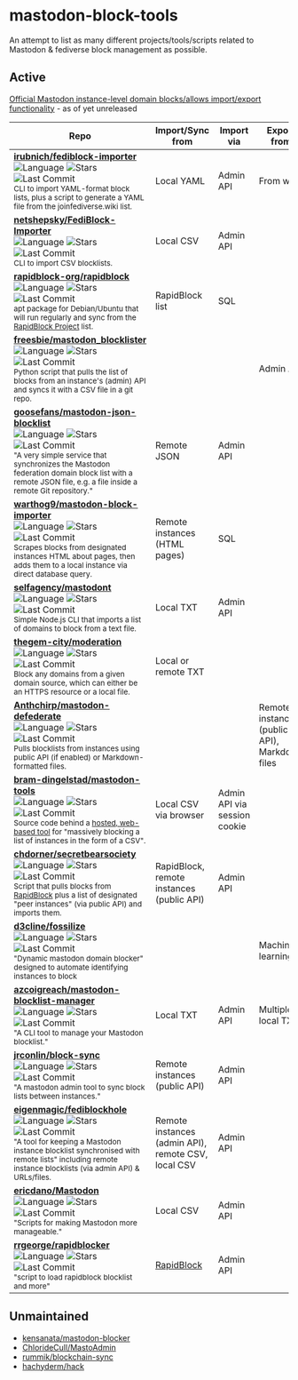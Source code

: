 # mastodon-block-tools
An attempt to list as many different projects/tools/scripts related to Mastodon & fediverse block management as possible. 

## Active

[Official Mastodon instance-level domain blocks/allows import/export functionality](https://github.com/mastodon/mastodon/pull/20597) - as of yet unreleased

| Repo | Import/Sync from | Import via | Export from | Export to |
|---|---|---|---|---|
| **[irubnich/fediblock-importer](https://github.com/irubnich/fediblock-importer)** <br>![Language](https://img.shields.io/github/languages/top/irubnich/fediblock-importer?style=for-the-badge) ![Stars](https://img.shields.io/github/stars/irubnich/fediblock-importer?style=for-the-badge) ![Last Commit](https://img.shields.io/github/last-commit/irubnich/fediblock-importer?style=for-the-badge)<br><sub>CLI to import YAML-format block lists, plus a script to generate a YAML file from the joinfediverse.wiki list. </sub> |  Local YAML | Admin API | From wiki | Local YAML |
| **[netshepsky/FediBlock-Importer](https://github.com/netshepsky/FediBlock-Importer)** <br>![Language](https://img.shields.io/github/languages/top/netshepsky/FediBlock-Importer?style=for-the-badge) ![Stars](https://img.shields.io/github/stars/netshepsky/FediBlock-Importer?style=for-the-badge) ![Last Commit](https://img.shields.io/github/last-commit/netshepsky/FediBlock-Importer?style=for-the-badge)<br><sub>CLI to import CSV blocklists. </sub> |  Local CSV | Admin API |  |  |
| **[rapidblock-org/rapidblock](https://github.com/rapidblock-org/rapidblock)** <br>![Language](https://img.shields.io/github/languages/top/rapidblock-org/rapidblock?style=for-the-badge) ![Stars](https://img.shields.io/github/stars/rapidblock-org/rapidblock?style=for-the-badge) ![Last Commit](https://img.shields.io/github/last-commit/rapidblock-org/rapidblock?style=for-the-badge)<br><sub>apt package for Debian/Ubuntu that will run regularly and sync from the [RapidBlock Project](https://rapidblock.org/) list. </sub> |  RapidBlock list | SQL |  |  |
| **[freesbie/mastodon_blocklister](https://github.com/freesbie/mastodon_blocklister)** <br>![Language](https://img.shields.io/github/languages/top/freesbie/mastodon_blocklister?style=for-the-badge) ![Stars](https://img.shields.io/github/stars/freesbie/mastodon_blocklister?style=for-the-badge) ![Last Commit](https://img.shields.io/github/last-commit/freesbie/mastodon_blocklister?style=for-the-badge)<br><sub>Python script that pulls the list of blocks from an instance's (admin) API and syncs it with a CSV file in a git repo. </sub> |   |  | Admin API | CSV in git |
| **[goosefans/mastodon-json-blocklist](https://github.com/goosefans/mastodon-json-blocklist)** <br>![Language](https://img.shields.io/github/languages/top/goosefans/mastodon-json-blocklist?style=for-the-badge) ![Stars](https://img.shields.io/github/stars/goosefans/mastodon-json-blocklist?style=for-the-badge) ![Last Commit](https://img.shields.io/github/last-commit/goosefans/mastodon-json-blocklist?style=for-the-badge)<br><sub>"A very simple service that synchronizes the Mastodon federation domain block list with a remote JSON file, e.g. a file inside a remote Git repository." </sub> |  Remote JSON | Admin API |  |  |
| **[warthog9/mastodon-block-importer](https://github.com/warthog9/mastodon-block-importer)** <br>![Language](https://img.shields.io/github/languages/top/warthog9/mastodon-block-importer?style=for-the-badge) ![Stars](https://img.shields.io/github/stars/warthog9/mastodon-block-importer?style=for-the-badge) ![Last Commit](https://img.shields.io/github/last-commit/warthog9/mastodon-block-importer?style=for-the-badge) <br><sub>Scrapes blocks from designated instances HTML about pages, then adds them to a local instance via direct database query. </sub> |  Remote instances (HTML pages) | SQL |  |  |
| **[selfagency/mastodont](https://github.com/selfagency/mastodont)** <br>![Language](https://img.shields.io/github/languages/top/selfagency/mastodont?style=for-the-badge) ![Stars](https://img.shields.io/github/stars/selfagency/mastodont?style=for-the-badge) ![Last Commit](https://img.shields.io/github/last-commit/selfagency/mastodont?style=for-the-badge) <br><sub>Simple Node.js CLI that imports a list of domains to block from a text file. </sub> |  Local TXT | Admin API |  |   |
| **[thegem-city/moderation](https://github.com/thegem-city/moderation)** <br>![Language](https://img.shields.io/github/languages/top/thegem-city/moderation?style=for-the-badge) ![Stars](https://img.shields.io/github/stars/thegem-city/moderation?style=for-the-badge) ![Last Commit](https://img.shields.io/github/last-commit/thegem-city/moderation?style=for-the-badge) <br><sub>Block any domains from a given domain source, which can either be an HTTPS resource or a local file. </sub> |  Local or remote TXT |  |  |  |
| **[Anthchirp/mastodon-defederate](https://github.com/Anthchirp/mastodon-defederate)** <br>![Language](https://img.shields.io/github/languages/top/Anthchirp/mastodon-defederate?style=for-the-badge) ![Stars](https://img.shields.io/github/stars/Anthchirp/mastodon-defederate?style=for-the-badge) ![Last Commit](https://img.shields.io/github/last-commit/Anthchirp/mastodon-defederate?style=for-the-badge) <br><sub>Pulls blocklists from instances using public API (if enabled) or Markdown-formatted files. </sub> |   |  | Remote instances (public API), Markdown files | CLI output |
| **[bram-dingelstad/mastodon-tools](https://github.com/bram-dingelstad/mastodon-tools)** <br>![Language](https://img.shields.io/github/languages/top/bram-dingelstad/mastodon-tools?style=for-the-badge) ![Stars](https://img.shields.io/github/stars/bram-dingelstad/mastodon-tools?style=for-the-badge) ![Last Commit](https://img.shields.io/github/last-commit/bram-dingelstad/mastodon-tools?style=for-the-badge) <br><sub>Source code behind a [hosted, web-based tool](https://mastodon-tools-bram-dingelstad.vercel.app/) for "massively blocking a list of instances in the form of a CSV".  </sub> |  Local CSV via browser | Admin API via session cookie  |  |  |
| **[chdorner/secretbearsociety](https://github.com/chdorner/secretbearsociety)** <br>![Language](https://img.shields.io/github/languages/top/chdorner/secretbearsociety?style=for-the-badge) ![Stars](https://img.shields.io/github/stars/chdorner/secretbearsociety?style=for-the-badge) ![Last Commit](https://img.shields.io/github/last-commit/chdorner/secretbearsociety?style=for-the-badge) <br><sub>Script that pulls blocks from [RapidBlock](https://rapidblock.org/) plus a list of designated "peer instances" (via public API) and imports them. </sub> |  RapidBlock, remote instances (public API) | Admin API |  |  |
| **[d3cline/fossilize](https://github.com/d3cline/fossilize)** <br>![Language](https://img.shields.io/github/languages/top/d3cline/fossilize?style=for-the-badge) ![Stars](https://img.shields.io/github/stars/d3cline/fossilize?style=for-the-badge) ![Last Commit](https://img.shields.io/github/last-commit/d3cline/fossilize?style=for-the-badge) <br><sub>"Dynamic mastodon domain blocker" designed to automate identifying instances to block </sub> |   |  | Machine learning? | ? |
| **[azcoigreach/mastodon-blocklist-manager](https://github.com/azcoigreach/mastodon-blocklist-manager)** <br>![Language](https://img.shields.io/github/languages/top/azcoigreach/mastodon-blocklist-manager?style=for-the-badge) ![Stars](https://img.shields.io/github/stars/azcoigreach/mastodon-blocklist-manager?style=for-the-badge) ![Last Commit](https://img.shields.io/github/last-commit/azcoigreach/mastodon-blocklist-manager?style=for-the-badge) <br><sub>"A CLI tool to manage your Mastodon blocklist." </sub> |  Local TXT | Admin API | Multiple local TXT | Local TXT |
| **[jrconlin/block-sync](https://github.com/jrconlin/block-sync)** <br>![Language](https://img.shields.io/github/languages/top/jrconlin/block-sync?style=for-the-badge) ![Stars](https://img.shields.io/github/stars/jrconlin/block-sync?style=for-the-badge) ![Last Commit](https://img.shields.io/github/last-commit/jrconlin/block-sync?style=for-the-badge) <br><sub>"A mastodon admin tool to sync block lists between instances." </sub> |  Remote instances (public API) | Admin API |  |  |
| **[eigenmagic/fediblockhole](https://github.com/eigenmagic/fediblockhole)** <br>![Language](https://img.shields.io/github/languages/top/eigenmagic/fediblockhole?style=for-the-badge) ![Stars](https://img.shields.io/github/stars/eigenmagic/fediblockhole?style=for-the-badge) ![Last Commit](https://img.shields.io/github/last-commit/eigenmagic/fediblockhole?style=for-the-badge) <br><sub>"A tool for keeping a Mastodon instance blocklist synchronised with remote lists" including remote instance blocklists (via admin API) & URLs/files. </sub> |  Remote instances (admin API), remote CSV, local CSV | Admin API |  |  |
| **[ericdano/Mastodon](https://github.com/ericdano/Mastodon)** <br>![Language](https://img.shields.io/github/languages/top/ericdano/Mastodon?style=for-the-badge) ![Stars](https://img.shields.io/github/stars/ericdano/Mastodon?style=for-the-badge) ![Last Commit](https://img.shields.io/github/last-commit/ericdano/Mastodon?style=for-the-badge) <br><sub>"Scripts for making Mastodon more manageable." </sub> |  Local CSV | Admin API |  |  |
| **[rrgeorge/rapidblocker](https://github.com/rrgeorge/rapidblocker)** <br>![Language](https://img.shields.io/github/languages/top/rrgeorge/rapidblocker?style=for-the-badge) ![Stars](https://img.shields.io/github/stars/rrgeorge/rapidblocker?style=for-the-badge) ![Last Commit](https://img.shields.io/github/last-commit/rrgeorge/rapidblocker?style=for-the-badge) <br><sub>"script to load rapidblock blocklist and more" </sub> | [RapidBlock](https://rapidblock.org/) | Admin API |  |  |

## Unmaintained

* [kensanata/mastodon-blocker](https://github.com/kensanata/mastodon-blocker)
* [ChlorideCull/MastoAdmin](https://github.com/ChlorideCull/MastoAdmin)
* [rummik/blockchain-sync](https://github.com/rummik/blockchain-sync)
* [hachyderm/hack](https://github.com/hachyderm/hack)
